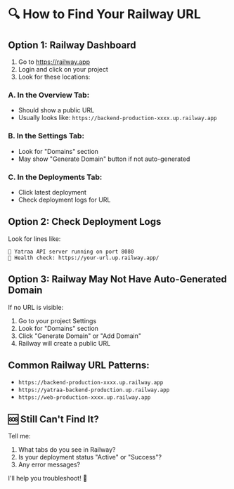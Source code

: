 # 🔍 How to Find Your Railway URL

## Option 1: Railway Dashboard
1. Go to https://railway.app
2. Login and click on your project
3. Look for these locations:

### A. In the Overview Tab:
- Should show a public URL
- Usually looks like: `https://backend-production-xxxx.up.railway.app`

### B. In the Settings Tab:
- Look for "Domains" section
- May show "Generate Domain" button if not auto-generated

### C. In the Deployments Tab:
- Click latest deployment
- Check deployment logs for URL

## Option 2: Check Deployment Logs
Look for lines like:
```
🚀 Yatraa API server running on port 8080
📍 Health check: https://your-url.up.railway.app/
```

## Option 3: Railway May Not Have Auto-Generated Domain
If no URL is visible:
1. Go to your project Settings
2. Look for "Domains" section
3. Click "Generate Domain" or "Add Domain"
4. Railway will create a public URL

## Common Railway URL Patterns:
- `https://backend-production-xxxx.up.railway.app`
- `https://yatraa-backend-production.up.railway.app`
- `https://web-production-xxxx.up.railway.app`

## 🆘 Still Can't Find It?
Tell me:
1. What tabs do you see in Railway?
2. Is your deployment status "Active" or "Success"?
3. Any error messages?

I'll help you troubleshoot! 🚀